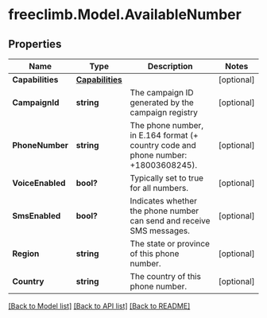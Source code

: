 # freeclimb.Model.AvailableNumber

## Properties

Name | Type | Description | Notes
------------ | ------------- | ------------- | -------------
**Capabilities** | [**Capabilities**](Capabilities.md) |  | [optional] 
**CampaignId** | **string** | The campaign ID generated by the campaign registry | [optional] 
**PhoneNumber** | **string** | The phone number, in E.164 format (+ country code and phone number: +18003608245). | [optional] 
**VoiceEnabled** | **bool?** | Typically set to true for all numbers. | [optional] 
**SmsEnabled** | **bool?** | Indicates whether the phone number can send and receive SMS messages. | [optional] 
**Region** | **string** | The state or province of this phone number. | [optional] 
**Country** | **string** | The country of this phone number. | [optional] 

[[Back to Model list]](../README.md#documentation-for-models) [[Back to API list]](../README.md#documentation-for-api-endpoints) [[Back to README]](../README.md)

